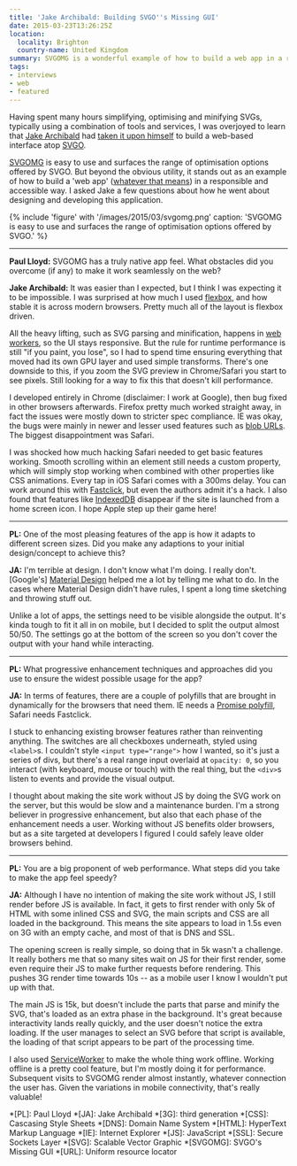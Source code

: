 ```yaml
---
title: 'Jake Archibald: Building SVGO''s Missing GUI'
date: 2015-03-23T13:26:25Z
location:
  locality: Brighton
  country-name: United Kingdom
summary: SVGOMG is a wonderful example of how to build a web app in a responsible and accessible way. I asked its creator, Jake Archibald, a few questions about how he designed and developed this native-feeling SVG optimisation app.
tags:
- interviews
- web
- featured
---
```

Having spent many hours simplifying, optimising and minifying SVGs, typically using a combination of tools and services, I was overjoyed to learn that [Jake Archibald][1] had [taken it upon himself][2] to build a web-based interface atop [SVGO][3].

[SVGOMG][4] is easy to use and surfaces the range of optimisation options offered by SVGO. But beyond the obvious utility, it stands out as an example of how to build a 'web app' ([whatever that means][5]) in a responsible and accessible way. I asked Jake a few questions about how he went about designing and developing this application.

{% include 'figure' with '/images/2015/03/svgomg.png'
  caption: 'SVGOMG is easy to use and surfaces the range of optimisation options offered by SVGO.'
%}

***

**Paul Lloyd:** SVGOMG has a truly native app feel. What obstacles did you overcome (if any) to make it work seamlessly on the web?

**Jake Archibald:** It was easier than I expected, but I think I was expecting it to be impossible. I was surprised at how much I used [flexbox][6], and how stable it is across modern browsers. Pretty much all of the layout is flexbox driven.

All the heavy lifting, such as SVG parsing and minification, happens in [web workers][7], so the UI stays responsive. But the rule for runtime performance is still "if you paint, you lose", so I had to spend time ensuring everything that moved had its own GPU layer and used simple transforms. There's one downside to this, if you zoom the SVG preview in Chrome/Safari you start to see pixels. Still looking for a way to fix this that doesn't kill performance.

I developed entirely in Chrome (disclaimer: I work at Google), then bug fixed in other browsers afterwards. Firefox pretty much worked straight away, in fact the issues were mostly down to stricter spec compliance. IE was okay, the bugs were mainly in newer and lesser used features such as [blob URLs][8]. The biggest disappointment was Safari.

I was shocked how much hacking Safari needed to get basic features working. Smooth scrolling within an element still needs a custom property, which will simply stop working when combined with other properties like CSS animations. Every tap in iOS Safari comes with a 300ms delay. You can work around this with [Fastclick][9], but even the authors admit it's a hack. I also found that features like [IndexedDB][10] disappear if the site is launched from a home screen icon. I hope Apple step up their game here!

***

**PL:** One of the most pleasing features of the app is how it adapts to different screen sizes. Did you make any adaptions to your initial design/concept to achieve this?

**JA:** I'm terrible at design. I don't know what I'm doing. I really don't. [Google's]  [Material Design][11] helped me a lot by telling me what to do. In the cases where Material Design didn't have rules, I spent a long time sketching and throwing stuff out.

Unlike a lot of apps, the settings need to be visible alongside the output. It's kinda tough to fit it all in on mobile, but I decided to split the output almost 50/50. The settings go at the bottom of the screen so you don't cover the output with your hand while interacting.

***

**PL:** What progressive enhancement techniques and approaches did you use to ensure the widest possible usage for the app?

**JA:** In terms of features, there are a couple of polyfills that are brought in dynamically for the browsers that need them. IE needs a [Promise polyfill][12], Safari needs Fastclick.

I stuck to enhancing existing browser features rather than reinventing anything. The switches are all checkboxes underneath, styled using `<label>`s. I couldn't style `<input type="range">` how I wanted, so it's just a series of divs, but there's a real range input overlaid at `opacity: 0`, so you interact (with keyboard, mouse or touch) with the real thing, but the `<div>`s listen to events and provide the visual output.

I thought about making the site work without JS by doing the SVG work on the server, but this would be slow and a maintenance burden. I'm a strong believer in progressive enhancement, but also that each phase of the enhancement needs a user. Working without JS benefits older browsers, but as a site targeted at developers I figured I could safely leave older browsers behind.

***

**PL:** You are a big proponent of web performance. What steps did you take to make the app feel speedy?

**JA:** Although I have no intention of making the site work without JS, I still render before JS is available. In fact, it gets to first render with only 5k of HTML with some inlined CSS and SVG, the main scripts and CSS are all loaded in the background. This means the site appears to load in 1.5s even on 3G with an empty cache, and most of that is DNS and SSL.

The opening screen is really simple, so doing that in 5k wasn't a challenge. It really bothers me that so many sites wait on JS for their first render, some even require their JS to make further requests before rendering. This pushes 3G render time towards 10s -- as a mobile user I know I wouldn't put up with that.

The main JS is 15k, but doesn't include the parts that parse and minify the SVG, that's loaded as an extra phase in the background. It's great because interactivity lands really quickly, and the user doesn't notice the extra loading. If the user manages to select an SVG before that script is available, the loading of that script appears to be part of the processing time.

I also used [ServiceWorker][13] to make the whole thing work offline. Working offline is a pretty cool feature, but I'm mostly doing it for performance. Subsequent visits to SVGOMG render almost instantly, whatever connection the user has. Given the variations in mobile connectivity, that's really valuable!

[1]: http://jakearchibald.com
[2]: http://sarasoueidan.com/blog/svgo-tools/
[3]: https://github.com/svg/svgo
[4]: https://jakearchibald.github.io/svgomg/
[5]: https://adactio.com/journal/6246
[6]: http://www.w3.org/TR/css-flexbox-1/
[7]: http://www.w3.org/TR/workers/
[8]: http://www.w3.org/TR/FileAPI/#url
[9]: http://labs.ft.com/articles/ft-fastclick/
[10]: http://www.w3.org/TR/IndexedDB/
[11]: http://www.google.com/design/spec/material-design/introduction.html
[12]: https://github.com/jakearchibald/es6-promise
[13]: http://www.w3.org/TR/service-workers/

*[PL]: Paul Lloyd
*[JA]: Jake Archibald
*[3G]: third generation
*[CSS]: Cascasing Style Sheets
*[DNS]: Domain Name System
*[HTML]: HyperText Markup Language
*[IE]: Internet Explorer
*[JS]: JavaScript
*[SSL]: Secure Sockets Layer
*[SVG]: Scalable Vector Graphic
*[SVGOMG]: SVGO's Missing GUI
*[URL]: Uniform resource locator

